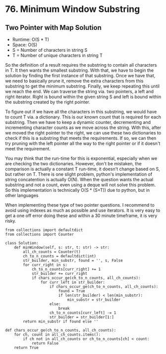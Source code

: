 # 76. Minimum Window Substring

## Two Pointer with Map Solution
- Runtime: O(S * T)
- Space: O(S)
- S = Number of characters in string S
- T = Number of unique characters in string T

So the definition of a result requires the substring to contain all characters in T. It then wants the smallest substring.
With that, we have to begin the solution by finding the first instance of that substring.
Once we have that, we need to basically prune it, remove the extra characters from this substring to get the minimum substring.
Finally, we keep repeating this until we reach the end.
We can traverse the string via. two pointers, a left and right iterator.
Right is bound within the given string S and left is bound within the substring created by the right pointer.

To figure out if we have all the characters in this substring, we would have to count T via. a dictionary.
This is our known count that is required for each substring.
Then we have to keep a dynamic counter, decrementing and incrementing character counts as we move across the string.
With this, after we moved the right pointer to the right, we can use these two dictionaries to check if this is a substring that meets the requirements.
If so, we can then try pruning with the left pointer all the way to the right pointer or if it doesn't meet the requirement.

You may think that the run-time for this is exponential, especially when we are checking the two dictionaries.
However, don't be mistaken, the comparison is actually a constant T run-time, it doesn't change based on S, but rather on T.
There is one slight problem, python's implementation of string concatention is actually O(N).
When the question wants the actual substring and not a count, even using a deque will not solve this problem.
So this implementation is technically O(S * (S+T)) due to python, but in other languages

When implementing these type of two pointer questions.
I recommend to avoid using indexes as much as possible and use iterators.
It is very easy to get a one off error doing these and within a 30 minute timeframe, it is very risky.

```
from collections import defaultdict
from collections import Counter

class Solution:
    def minWindow(self, s: str, t: str) -> str:
        all_ch_counts = Counter(t)
        ch_to_n_counts = defaultdict(int)
        str_builder, min_substr, found = '', s, False
        for curr_right in s:
            ch_to_n_counts[curr_right] += 1
            str_builder += curr_right
            if chars_occur_ge(ch_to_n_counts, all_ch_counts):
                for curr_left in str_builder:
                    if chars_occur_ge(ch_to_n_counts, all_ch_counts):
                        found = True
                        if len(str_builder) < len(min_substr):
                            min_substr = str_builder
                    else:
                        break
                    ch_to_n_counts[curr_left] -= 1
                    str_builder = str_builder[1:]
        return min_substr if found else ''
        
def chars_occur_ge(ch_to_n_counts, all_ch_counts):
    for ch, count in all_ch_counts.items():
        if ch not in all_ch_counts or ch_to_n_counts[ch] < count:
            return False
    return True
```
